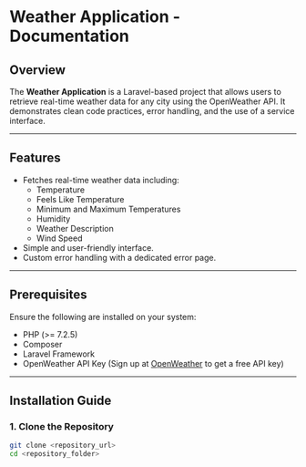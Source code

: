 # Weather Application - Documentation

## Overview
The **Weather Application** is a Laravel-based project that allows users to retrieve real-time weather data for any city using the OpenWeather API. It demonstrates clean code practices, error handling, and the use of a service interface.

---

## Features
- Fetches real-time weather data including:
  - Temperature
  - Feels Like Temperature
  - Minimum and Maximum Temperatures
  - Humidity
  - Weather Description
  - Wind Speed
- Simple and user-friendly interface.
- Custom error handling with a dedicated error page.

---

## Prerequisites
Ensure the following are installed on your system:
- PHP (>= 7.2.5)
- Composer
- Laravel Framework
- OpenWeather API Key (Sign up at [OpenWeather](https://openweathermap.org/) to get a free API key)

---

## Installation Guide

### 1. Clone the Repository
```bash
git clone <repository_url>
cd <repository_folder>
